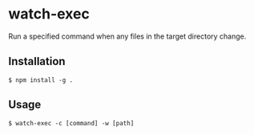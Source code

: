# watch-exec

Run a specified command when any files in the target directory change.

## Installation

```
$ npm install -g .
```

## Usage

```
$ watch-exec -c [command] -w [path]
```
